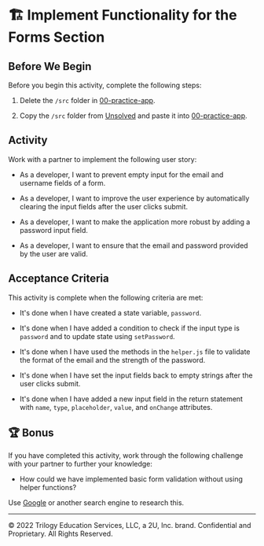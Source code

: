 # 🏗️ Implement Functionality for the Forms Section

## Before We Begin

Before you begin this activity, complete the following steps:

1. Delete the `/src` folder in [00-practice-app](../00-practice-app/).

2. Copy the `/src` folder from [Unsolved](./Unsolved/) and paste it into [00-practice-app](../00-practice-app/).

## Activity

Work with a partner to implement the following user story:

* As a developer, I want to prevent empty input for the email and username fields of a form.

* As a developer, I want to improve the user experience by automatically clearing the input fields after the user clicks submit.

* As a developer, I want to make the application more robust by adding a password input field.

* As a developer, I want to ensure that the email and password provided by the user are valid.

## Acceptance Criteria

This activity is complete when the following criteria are met:

* It's done when I have created a state variable, `password`.

* It's done when I have added a condition to check if the input type is `password` and to update state using `setPassword`.

* It's done when I have used the methods in the `helper.js` file to validate the format of the email and the strength of the password.

* It's done when I have set the input fields back to empty strings after the user clicks submit.

* It's done when I have added a new input field in the return statement with `name`, `type`, `placeholder`, `value`, and `onChange` attributes.

## 🏆 Bonus

If you have completed this activity, work through the following challenge with your partner to further your knowledge:

* How could we have implemented basic form validation without using helper functions?

Use [Google](https://www.google.com) or another search engine to research this.

---
© 2022 Trilogy Education Services, LLC, a 2U, Inc. brand. Confidential and Proprietary. All Rights Reserved.
